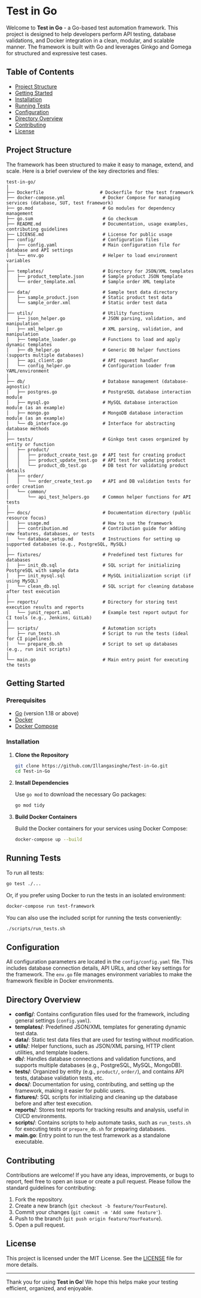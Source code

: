 # Test in Go

Welcome to **Test in Go** - a Go-based test automation framework. This project is designed to help developers perform API testing, database validations, and Docker integration in a clean, modular, and scalable manner. The framework is built with Go and leverages Ginkgo and Gomega for structured and expressive test cases.

## Table of Contents

- [Project Structure](#project-structure)
- [Getting Started](#getting-started)
- [Installation](#installation)
- [Running Tests](#running-tests)
- [Configuration](#configuration)
- [Directory Overview](#directory-overview)
- [Contributing](#contributing)
- [License](#license)

## Project Structure

The framework has been structured to make it easy to manage, extend, and scale. Here is a brief overview of the key directories and files:

```
test-in-go/
│
├── Dockerfile                     # Dockerfile for the test framework
├── docker-compose.yml              # Docker Compose for managing services (database, SUT, test framework)
├── go.mod                          # Go modules for dependency management
├── go.sum                          # Go checksum
├── README.md                       # Documentation, usage examples, contributing guidelines
├── LICENSE.md                      # License for public usage
├── config/                         # Configuration files
│   ├── config.yaml                 # Main configuration file for database and API settings
│   └── env.go                      # Helper to load environment variables
│
├── templates/                      # Directory for JSON/XML templates
│   ├── product_template.json       # Sample product JSON template
│   └── order_template.xml          # Sample order XML template
│
├── data/                           # Sample test data directory
│   ├── sample_product.json         # Static product test data
│   └── sample_order.xml            # Static order test data
│
├── utils/                          # Utility functions
│   ├── json_helper.go              # JSON parsing, validation, and manipulation
│   ├── xml_helper.go               # XML parsing, validation, and manipulation
│   ├── template_loader.go          # Functions to load and apply dynamic templates
│   ├── db_helper.go                # Generic DB helper functions (supports multiple databases)
│   ├── api_client.go               # API request handler
│   └── config_helper.go            # Configuration loader from YAML/environment
│
├── db/                             # Database management (database-agnostic)
│   ├── postgres.go                 # PostgreSQL database interaction module
│   ├── mysql.go                    # MySQL database interaction module (as an example)
│   ├── mongo.go                    # MongoDB database interaction module (as an example)
│   └── db_interface.go             # Interface for abstracting database methods
│
├── tests/                          # Ginkgo test cases organized by entity or function
│   ├── product/
│   │   ├── product_create_test.go  # API test for creating product
│   │   ├── product_update_test.go  # API test for updating product
│   │   └── product_db_test.go      # DB test for validating product details
│   ├── order/
│   │   └── order_create_test.go    # API and DB validation tests for order creation
│   └── common/
│       └── api_test_helpers.go     # Common helper functions for API tests
│
├── docs/                           # Documentation directory (public resource focus)
│   ├── usage.md                    # How to use the framework
│   ├── contribution.md             # Contribution guide for adding new features, databases, or tests
│   └── database_setup.md           # Instructions for setting up supported databases (e.g., PostgreSQL, MySQL)
│
├── fixtures/                       # Predefined test fixtures for databases
│   ├── init_db.sql                 # SQL script for initializing PostgreSQL with sample data
│   ├── init_mysql.sql              # MySQL initialization script (if using MySQL)
│   └── clean_db.sql                # SQL script for cleaning database after test execution
│
├── reports/                        # Directory for storing test execution results and reports
│   └── junit_report.xml            # Example test report output for CI tools (e.g., Jenkins, GitLab)
│
├── scripts/                        # Automation scripts
│   ├── run_tests.sh                # Script to run the tests (ideal for CI pipelines)
│   └── prepare_db.sh               # Script to set up databases (e.g., run init scripts)
│
└── main.go                         # Main entry point for executing the tests
```

## Getting Started

### Prerequisites

- [Go](https://golang.org/doc/install) (version 1.18 or above)
- [Docker](https://docs.docker.com/get-docker/)
- [Docker Compose](https://docs.docker.com/compose/install/)

### Installation

1. **Clone the Repository**

   ```bash
   git clone https://github.com/Illangasinghe/Test-in-Go.git
   cd Test-in-Go
   ```

2. **Install Dependencies**

   Use `go mod` to download the necessary Go packages:

   ```bash
   go mod tidy
   ```

3. **Build Docker Containers**

   Build the Docker containers for your services using Docker Compose:

   ```bash
   docker-compose up --build
   ```

## Running Tests

To run all tests:

```bash
go test ./...
```

Or, if you prefer using Docker to run the tests in an isolated environment:

```bash
docker-compose run test-framework
```

You can also use the included script for running the tests conveniently:

```bash
./scripts/run_tests.sh
```

## Configuration

All configuration parameters are located in the `config/config.yaml` file. This includes database connection details, API URLs, and other key settings for the framework. The `env.go` file manages environment variables to make the framework flexible in Docker environments.

## Directory Overview

- **config/**: Contains configuration files used for the framework, including general settings (`config.yaml`).
- **templates/**: Predefined JSON/XML templates for generating dynamic test data.
- **data/**: Static test data files that are used for testing without modification.
- **utils/**: Helper functions, such as JSON/XML parsing, HTTP client utilities, and template loaders.
- **db/**: Handles database connections and validation functions, and supports multiple databases (e.g., PostgreSQL, MySQL, MongoDB).
- **tests/**: Organized by entity (e.g., `product/`, `order/`), and contains API tests, database validation tests, etc.
- **docs/**: Documentation for using, contributing, and setting up the framework, making it easier for public users.
- **fixtures/**: SQL scripts for initializing and cleaning up the database before and after test execution.
- **reports/**: Stores test reports for tracking results and analysis, useful in CI/CD environments.
- **scripts/**: Contains scripts to help automate tasks, such as `run_tests.sh` for executing tests or `prepare_db.sh` for preparing databases.
- **main.go**: Entry point to run the test framework as a standalone executable.

## Contributing

Contributions are welcome! If you have any ideas, improvements, or bugs to report, feel free to open an issue or create a pull request. Please follow the standard guidelines for contributing:

1. Fork the repository.
2. Create a new branch (`git checkout -b feature/YourFeature`).
3. Commit your changes (`git commit -m 'Add some feature'`).
4. Push to the branch (`git push origin feature/YourFeature`).
5. Open a pull request.

## License

This project is licensed under the MIT License. See the [LICENSE](LICENSE) file for more details.

---

Thank you for using **Test in Go**! We hope this helps make your testing efficient, organized, and enjoyable.

